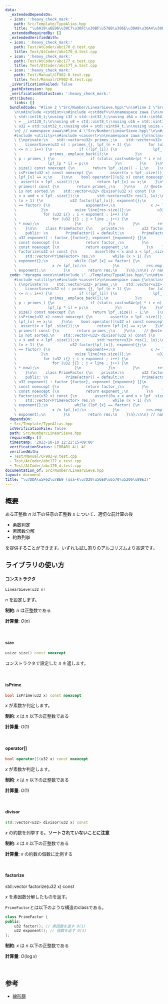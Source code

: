 ```yaml
---
data:
  _extendedDependsOn:
  - icon: ':heavy_check_mark:'
    path: Src/Template/TypeAlias.hpp
    title: "\u6A19\u6E96\u30C7\u30FC\u30BF\u578B\u306E\u30A8\u30A4\u30EA\u30A2\u30B9"
  _extendedRequiredBy: []
  _extendedVerifiedWith:
  - icon: ':heavy_check_mark:'
    path: Test/AtCoder/abc170_d.test.cpp
    title: Test/AtCoder/abc170_d.test.cpp
  - icon: ':heavy_check_mark:'
    path: Test/AtCoder/abc177_e.test.cpp
    title: Test/AtCoder/abc177_e.test.cpp
  - icon: ':heavy_check_mark:'
    path: Test/Manual/CF902-B.test.cpp
    title: Test/Manual/CF902-B.test.cpp
  _isVerificationFailed: false
  _pathExtension: hpp
  _verificationStatusIcon: ':heavy_check_mark:'
  attributes:
    links: []
  bundledCode: "#line 2 \"Src/Number/LinearSieve.hpp\"\n\n#line 2 \"Src/Template/TypeAlias.hpp\"\
    \n\n#include <cstdint>\n#include <cstddef>\n\nnamespace zawa {\n\nusing i16 =\
    \ std::int16_t;\nusing i32 = std::int32_t;\nusing i64 = std::int64_t;\nusing i128\
    \ = __int128_t;\n\nusing u8 = std::uint8_t;\nusing u16 = std::uint16_t;\nusing\
    \ u32 = std::uint32_t;\nusing u64 = std::uint64_t;\n\nusing usize = std::size_t;\n\
    \n} // namespace zawa\n#line 4 \"Src/Number/LinearSieve.hpp\"\n\n#include <vector>\n\
    #include <utility>\n#include <cassert>\n\nnamespace zawa {\n\nclass LinearSieve\
    \ {\nprivate:\n    std::vector<u32> primes_;\n    std::vector<u32> lpf_;\npublic:\n\
    \    LinearSieve(u32 n) : primes_{}, lpf_(n + 1) {\n        for (u32 i{2} ; i\
    \ <= n ; i++) {\n            if (!lpf_[i]) {\n                lpf_[i] = i;\n \
    \               primes_.emplace_back(i);\n            }\n            for (u32\
    \ p : primes_) {\n                if (static_cast<u64>(p) * i > n) break;\n  \
    \              lpf_[p * i] = p;\n            }\n        }\n    }\n\n    usize\
    \ size() const noexcept {\n        return lpf_.size() - 1;\n    }\n\n    bool\
    \ isPrime(u32 x) const noexcept {\n        assert(x < lpf_.size());\n        return\
    \ lpf_[x] == x;\n    }\n\n    bool operator[](u32 x) const noexcept {\n      \
    \  assert(x < lpf_.size());\n        return lpf_[x] == x;\n    }\n\n    std::vector<u32>\
    \ primes() const {\n        return primes_;\n    }\n\n    // @note: response array\
    \ is not sorted.\n    std::vector<u32> divisor(u32 x) const {\n        assert(0u\
    \ < x and x < lpf_.size());\n        std::vector<u32> res(1, 1u);\n        while\
    \ (x > 1) {\n            u32 factor{lpf_[x]}, exponent{};\n            while (lpf_[x]\
    \ == factor) {\n                exponent++;\n                x /= lpf_[x];\n \
    \           }\n            usize line{res.size()};\n            u32 now{1};\n\
    \            for (u32 i{} ; i < exponent ; i++) {\n                now *= factor;\n\
    \                for (u32 j{} ; j < line ; j++) {\n                    res.emplace_back(res[j]\
    \ * now);\n                }\n            }\n        }\n        return res;\n\
    \    }\n\n    class PrimeFactor {\n    private:\n        u32 factor_{}, exponent_{};\n\
    \    public: \n        PrimeFactor() = default;\n        PrimeFactor(u32 factor,\
    \ u32 exponent) : factor_{factor}, exponent_{exponent} {}\n        u32 factor()\
    \ const noexcept {\n            return factor_;\n        }\n        u32 exponent()\
    \ const noexcept {\n            return exponent_;\n        }\n    };\n\n    std::vector<PrimeFactor>\
    \ factorize(u32 x) const {\n        assert(0u < x and x < lpf_.size());\n    \
    \    std::vector<PrimeFactor> res;\n        while (x > 1) {\n            u32 factor{lpf_[x]},\
    \ exponent{};\n            while (lpf_[x] == factor) {\n                exponent++;\n\
    \                x /= lpf_[x];\n            }\n            res.emplace_back(factor,\
    \ exponent);\n        }\n        return res;\n    }\n};\n\n} // namespace zawa\n"
  code: "#pragma once\n\n#include \"../Template/TypeAlias.hpp\"\n\n#include <vector>\n\
    #include <utility>\n#include <cassert>\n\nnamespace zawa {\n\nclass LinearSieve\
    \ {\nprivate:\n    std::vector<u32> primes_;\n    std::vector<u32> lpf_;\npublic:\n\
    \    LinearSieve(u32 n) : primes_{}, lpf_(n + 1) {\n        for (u32 i{2} ; i\
    \ <= n ; i++) {\n            if (!lpf_[i]) {\n                lpf_[i] = i;\n \
    \               primes_.emplace_back(i);\n            }\n            for (u32\
    \ p : primes_) {\n                if (static_cast<u64>(p) * i > n) break;\n  \
    \              lpf_[p * i] = p;\n            }\n        }\n    }\n\n    usize\
    \ size() const noexcept {\n        return lpf_.size() - 1;\n    }\n\n    bool\
    \ isPrime(u32 x) const noexcept {\n        assert(x < lpf_.size());\n        return\
    \ lpf_[x] == x;\n    }\n\n    bool operator[](u32 x) const noexcept {\n      \
    \  assert(x < lpf_.size());\n        return lpf_[x] == x;\n    }\n\n    std::vector<u32>\
    \ primes() const {\n        return primes_;\n    }\n\n    // @note: response array\
    \ is not sorted.\n    std::vector<u32> divisor(u32 x) const {\n        assert(0u\
    \ < x and x < lpf_.size());\n        std::vector<u32> res(1, 1u);\n        while\
    \ (x > 1) {\n            u32 factor{lpf_[x]}, exponent{};\n            while (lpf_[x]\
    \ == factor) {\n                exponent++;\n                x /= lpf_[x];\n \
    \           }\n            usize line{res.size()};\n            u32 now{1};\n\
    \            for (u32 i{} ; i < exponent ; i++) {\n                now *= factor;\n\
    \                for (u32 j{} ; j < line ; j++) {\n                    res.emplace_back(res[j]\
    \ * now);\n                }\n            }\n        }\n        return res;\n\
    \    }\n\n    class PrimeFactor {\n    private:\n        u32 factor_{}, exponent_{};\n\
    \    public: \n        PrimeFactor() = default;\n        PrimeFactor(u32 factor,\
    \ u32 exponent) : factor_{factor}, exponent_{exponent} {}\n        u32 factor()\
    \ const noexcept {\n            return factor_;\n        }\n        u32 exponent()\
    \ const noexcept {\n            return exponent_;\n        }\n    };\n\n    std::vector<PrimeFactor>\
    \ factorize(u32 x) const {\n        assert(0u < x and x < lpf_.size());\n    \
    \    std::vector<PrimeFactor> res;\n        while (x > 1) {\n            u32 factor{lpf_[x]},\
    \ exponent{};\n            while (lpf_[x] == factor) {\n                exponent++;\n\
    \                x /= lpf_[x];\n            }\n            res.emplace_back(factor,\
    \ exponent);\n        }\n        return res;\n    }\n};\n\n} // namespace zawa\n"
  dependsOn:
  - Src/Template/TypeAlias.hpp
  isVerificationFile: false
  path: Src/Number/LinearSieve.hpp
  requiredBy: []
  timestamp: '2023-10-10 12:22:15+09:00'
  verificationStatus: LIBRARY_ALL_AC
  verifiedWith:
  - Test/Manual/CF902-B.test.cpp
  - Test/AtCoder/abc177_e.test.cpp
  - Test/AtCoder/abc170_d.test.cpp
documentation_of: Src/Number/LinearSieve.hpp
layout: document
title: "\u7DDA\u5F62\u7BE9 (osa-k\u7D20\u56E0\u6570\u5206\u89E3)"
---
```


## 概要

ある正整数 $n$ 以下の任意の正整数 $x$ について、適切な前計算の後

- 素数判定
- 素因数分解
- 約数列挙

を提供することができます。いずれも試し割りのアルゴリズムより高速です。

## ライブラリの使い方

#### コンストラクタ

```cpp
LinearSieve(u32 n)
```

$n$ を設定します。

**制約**: $n$ は正整数である

**計算量**: $O(n)$

<br />

#### size

```cpp
usize size() const noexcept
```

コンストラクタで設定した $n$ を返します。

<br />

#### isPrime

```cpp
bool isPrime(u32 x) const noexcept
```

$x$ が素数か判定します。

**制約**: $x$ は $n$ 以下の正整数である

**計算量**: $O(1)$

<br />

#### operator[]

```cpp
bool operator[](u32 x) const noexcept
```

$x$ が素数か判定します。

**制約**: $x$ は $n$ 以下の正整数である

**計算量**: $O(1)$

<br />

#### divisor

```cpp
std::vector<u32> divisor(u32 x) const
```

$x$ の約数を列挙する。**ソートされていないことに注意**

**制約**: $x$ は $n$ 以下の正整数である

**計算量**: $x$ の約数の個数に比例する

<br />

#### factorize

std::vector<PrimeFactor> factorize(u32 x) const

$x$ を素因数分解したものを返す。

`PrimeFactor`とは以下のような構造のclassである。

```cpp
class PrimeFactor {
public:
    u32 factor(); // 素因数を返す O(1)
    u32 exponent(); // 指数を返す O(1)
};
```

**制約**: $x$ は $n$ 以下の正整数である

**計算量**: $O(\log x)$

<br />

## 参考

- [線形篩](https://37zigen.com/linear-sieve/)
